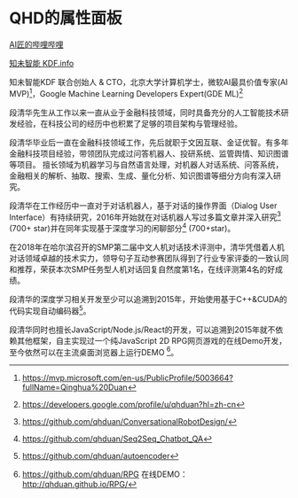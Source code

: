 # QHD的属性面板

[AI匠的哔哩哔哩](https://space.bilibili.com/2832208/)

[知未智能 KDF.info](https://kdf.info)

知未智能KDF 联合创始人 & CTO，北京大学计算机学士，微软AI最具价值专家(AI MVP)[^1]，Google Machine Learning Developers Expert(GDE ML)[^2]

段清华先生从工作以来一直从业于金融科技领域，同时具备充分的人工智能技术研发经验，在科技公司的经历中也积累了足够的项目架构与管理经验。

段清华毕业后一直在金融科技领域工作，先后就职于文因互联、金证优智。有多年金融科技项目经验，带领团队完成过问答机器人、投研系统、监管舆情、知识图谱等项目。
擅长领域为机器学习与自然语言处理，对机器人对话系统、问答系统，金融相关的解析、抽取、搜索、生成、量化分析、知识图谱等细分方向有深入研究。

段清华在工作经历中一直对于对话机器人，基于对话的操作界面（Dialog User Interface）有持续研究，2016年开始就在对话机器人写过多篇文章并深入研究[^3] (700+ star)并在同年实现基于深度学习的闲聊部分[^4] (700+star)。

在2018年在哈尔滨召开的SMP第二届中文人机对话技术评测中，清华凭借着人机对话领域卓越的技术实力，领导句子互动参赛团队得到了行业专家评委的一致认同和推荐，荣获本次SMP任务型人机对话回复自然度第1名，在线评测第4名的好成绩。

段清华的深度学习相关开发至少可以追溯到2015年，开始使用基于C++&CUDA的代码实现自动编码器[^5]。

段清华同时也擅长JavaScript/Node.js/React的开发，可以追溯到2015年就不依赖其他框架，自主实现过一个纯JavaScript 2D RPG网页游戏的在线Demo开发，至今依然可以在主流桌面浏览器上运行DEMO [^6]。

[^1]: https://mvp.microsoft.com/en-us/PublicProfile/5003664?fullName=Qinghua%20Duan
[^2]: https://developers.google.com/profile/u/qhduan?hl=zh-cn
[^3]: https://github.com/qhduan/ConversationalRobotDesign/
[^4]: https://github.com/qhduan/Seq2Seq_Chatbot_QA
[^5]: https://github.com/qhduan/autoencoder
[^6]: https://github.com/qhduan/RPG 在线DEMO：http://qhduan.github.io/RPG/
